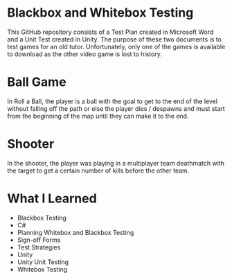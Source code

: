 # Blackbox and Whitebox Testing
This GitHub repository consists of a Test Plan created in Microsoft Word and a Unit Test created in Unity. The purpose of these two documents is to test games for an old tutor. Unfortunately, only one of the games is available to download as the other video game is lost to history.


# Ball Game
In Roll a Ball, the player is a ball with the goal to get to the end of the level without falling off the path or else the player dies / despawns and must start from the beginning of the map until they can make it to the end.


# Shooter
In the shooter, the player was playing in a multiplayer team deathmatch with the target to get a certain number of kills before the other team.


# What I Learned
* Blackbox Testing
* C#
* Planning Whitebox and Blackbox Testing
* Sign-off Forms
* Test Strategies
* Unity
* Unity Unit Testing
* Whitebox Testing
